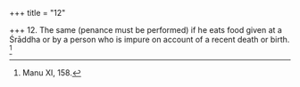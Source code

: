 +++
title = "12"

+++
12. The same (penance must be performed) if he eats food given at a Śrāddha or by a person who is impure on account of a recent death or birth. [^10] 


[^10]:  Manu XI, 158.
